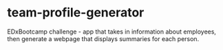 # team-profile-generator
EDxBootcamp challenge - app that takes in information about employees, then generate a webpage that displays summaries for each person. 
